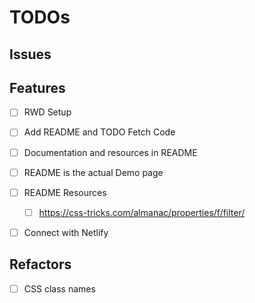 # TODOs

## Issues


## Features

- [ ] RWD Setup
- [ ] Add README and TODO Fetch Code
- [ ] Documentation and resources in README
- [ ] README is the actual Demo page
- [ ] README Resources
  - [ ] https://css-tricks.com/almanac/properties/f/filter/
- [ ] Connect with Netlify


## Refactors

- [ ] CSS class names
